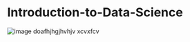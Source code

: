 # Introduction-to-Data-Science
![image](https://user-images.githubusercontent.com/57450036/143018246-343c1a56-c01c-40a8-94b9-c95353c02b9f.png)
doafhjhgjhvhjv
xcvxfcv
